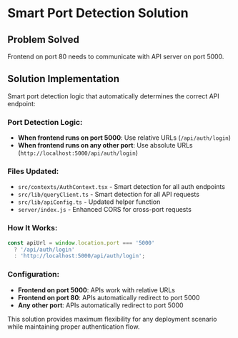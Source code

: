 # Smart Port Detection Solution

## Problem Solved
Frontend on port 80 needs to communicate with API server on port 5000.

## Solution Implementation
Smart port detection logic that automatically determines the correct API endpoint:

### Port Detection Logic:
- **When frontend runs on port 5000**: Use relative URLs (`/api/auth/login`)
- **When frontend runs on any other port**: Use absolute URLs (`http://localhost:5000/api/auth/login`)

### Files Updated:
- `src/contexts/AuthContext.tsx` - Smart detection for all auth endpoints
- `src/lib/queryClient.ts` - Smart detection for all API requests
- `src/lib/apiConfig.ts` - Updated helper function
- `server/index.js` - Enhanced CORS for cross-port requests

### How It Works:
```javascript
const apiUrl = window.location.port === '5000' 
  ? '/api/auth/login' 
  : 'http://localhost:5000/api/auth/login';
```

### Configuration:
- **Frontend on port 5000**: APIs work with relative URLs
- **Frontend on port 80**: APIs automatically redirect to port 5000
- **Any other port**: APIs automatically redirect to port 5000

This solution provides maximum flexibility for any deployment scenario while maintaining proper authentication flow.